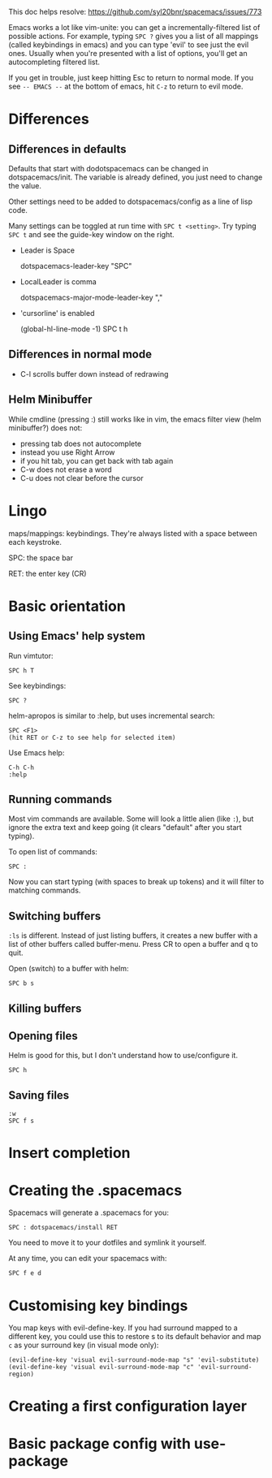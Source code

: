 This doc helps resolve:
https://github.com/syl20bnr/spacemacs/issues/773

Emacs works a lot like vim-unite: you can get a incrementally-filtered
list of possible actions. For example, typing `SPC ?` gives you a list
of all mappings (called keybindings in emacs) and you can type 'evil'
to see just the evil ones. Usually when you're presented with a list
of options, you'll get an autocompleting filtered list.

If you get in trouble, just keep hitting Esc to return to normal
mode. If you see `-- EMACS --` at the bottom of emacs, hit `C-z` to
return to evil mode.

# Differences

## Differences in defaults

Defaults that start with dodotspacemacs can be changed in dotspacemacs/init. The variable is already defined, you just need to change the value.

Other settings need to be added to dotspacemacs/config as a line of lisp code.

Many settings can be toggled at run time with `SPC t <setting>`. Try typing `SPC t` and see the guide-key window on the right.

* Leader is Space

   dotspacemacs-leader-key "SPC"

* LocalLeader is comma

   dotspacemacs-major-mode-leader-key ","

* 'cursorline' is enabled

    (global-hl-line-mode -1)
    SPC t h


## Differences in normal mode
* C-l scrolls buffer down instead of redrawing


## Helm Minibuffer
While cmdline (pressing :) still works like in vim, the emacs filter view (helm minibuffer?) does not:

* pressing tab does not autocomplete
 * instead you use Right Arrow
 * if you hit tab, you can get back with tab again
* C-w does not erase a word
* C-u does not clear before the cursor


# Lingo

maps/mappings: keybindings. They're always listed with a space between each keystroke.

SPC: the space bar

RET: the enter key (CR)


# Basic orientation
## Using Emacs' help system

Run vimtutor:

    SPC h T

See keybindings:

    SPC ?

helm-apropos is similar to :help, but uses incremental search:

    SPC <F1>
    (hit RET or C-z to see help for selected item)

Use Emacs help:

    C-h C-h
    :help


## Running commands

Most vim commands are available. Some will look a little alien (like `:`), but ignore the extra text and keep going (it clears "default" after you start typing).

To open list of commands:

    SPC :

Now you can start typing (with spaces to break up tokens) and it will filter to matching commands.

## Switching buffers

`:ls` is different. Instead of just listing buffers, it creates a new buffer with a list of other buffers called buffer-menu. Press CR to open a buffer and q to quit.

Open (switch) to a buffer with helm:

    SPC b s


## Killing buffers
## Opening files

Helm is good for this, but I don't understand how to use/configure it.

    SPC h

## Saving files

    :w
    SPC f s

# Insert completion

# Creating the .spacemacs

Spacemacs will generate a .spacemacs for you:

    SPC : dotspacemacs/install RET

You need to move it to your dotfiles and symlink it yourself.

At any time, you can edit your spacemacs with:

    SPC f e d

# Customising key bindings

You map keys with evil-define-key. If you had surround mapped to a different key, you could use this to restore s to its default behavior and map `c` as your surround key (in visual mode only):

    (evil-define-key 'visual evil-surround-mode-map "s" 'evil-substitute)
    (evil-define-key 'visual evil-surround-mode-map "c" 'evil-surround-region)



# Creating a first configuration layer
# Basic package config with use-package
